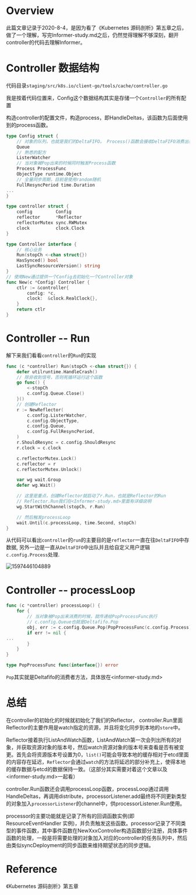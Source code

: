 # Overview

此篇文章记录于2020-8-4，是因为看了《Kubernetes 源码剖析》第五章之后，做了一个理解，写完Informer-study.md之后，仍然觉得理解不够深刻，翻开controller的代码去理解Informer。

# Controller 数据结构

代码目录`staging/src/k8s.io/client-go/tools/cache/controller.go`

我是按着代码位置来，Config这个数据结构其实是存储一个`Controller`的所有配置

构造controller的配置文件，构造process，即HandleDeltas，该函数为后面使用到的process函数。

```go
type Config struct {
    // 对象的队列，也就是我们的DeltaFIFO。 Process()函数会接收DeltaFIFO消费出来的对象。
	Queue
	// 熟悉的配方
	ListerWatcher
	// 当对象被Pop出来的时候同时触发Process函数
	Process ProcessFunc	
	ObjectType runtime.Object
    // 全量同步周期，目前是使用random随机
	FullResyncPeriod time.Duration
...
}
```





```go
type controller struct {
	config         Config
	reflector      *Reflector
	reflectorMutex sync.RWMutex
	clock          clock.Clock
}

type Controller interface {
    // 核心业务
	Run(stopCh <-chan struct{})
	HasSynced() bool
	LastSyncResourceVersion() string
}
// 使用New通过提供一个Config去初始化一个Controller对象
func New(c *Config) Controller {
	ctlr := &controller{
		config: *c,
		clock:  &clock.RealClock{},
	}
	return ctlr
}
```

# Controller -- Run

解下来我们看看`controller`的`Run`的实现



```go
func (c *controller) Run(stopCh <-chan struct{}) {
	defer utilruntime.HandleCrash()
    // 除非收到信号，否则死循环运行这个函数
	go func() {
		<-stopCh
		c.config.Queue.Close()
	}()
    // 创建Reflector
	r := NewReflector(
		c.config.ListerWatcher,
		c.config.ObjectType,
		c.config.Queue,
		c.config.FullResyncPeriod,
	)
	r.ShouldResync = c.config.ShouldResync
	r.clock = c.clock

	c.reflectorMutex.Lock()
	c.reflector = r
	c.reflectorMutex.Unlock()

	var wg wait.Group
	defer wg.Wait()

    // 这里是重点，创建Reflector就启动了r.Run，也就是Reflector的Run
    // Reflector.Run我们在<Informer-study.md>里面有详细说明
	wg.StartWithChannel(stopCh, r.Run)

    // 然后触发processLoop
	wait.Until(c.processLoop, time.Second, stopCh)
}
```

从代码可以看出`controller`的`run`的主要目的是`reflector`一直在往`DeltaFIFO`中存数据, 另外一边是一直从`DeltaFIFO`中出队并且给自定义用户逻辑`c.config.Process`处理.

![1597446104889](C:\Users\EZLIUJA\AppData\Roaming\Typora\typora-user-images\1597446104889.png)





# Controller -- processLoop

```go
func (c *controller) processLoop() {
	for {
        // 当对象被Pop出来消费的时候，就传递给PopProcessFunc执行
        // c.config.Queue也就是Deltafifo.Pop
		obj, err := c.config.Queue.Pop(PopProcessFunc(c.config.Process))
		if err != nil {
...
		}
	}
}

type PopProcessFunc func(interface{}) error
```

`Pop`其实就是Deltafifo的消费者方法，具体放在<informer-study.md>





# 总结

在controller的初始化的时候就初始化了我们的Reflector， controller.Run里面Reflector的主要作用是watch指定的资源，并且将变化同步到本地的`store`中。

Reflector接着执行ListAndWatch函数，ListAndWatch第一次会列出所有的对象，并获取资源对象的版本号，然后watch资源对象的版本号来查看是否有被变更。首先会将资源版本号设置为0，`list()`可能会导致本地的缓存相对于etcd里面的内容存在延迟，`Reflector`会通过`watch`的方法将延迟的部分补充上，使得本地的缓存数据与etcd的数据保持一致。（这部分其实需要对着这个文章以及<informer-study.md>一起看）

controller.Run函数还会调用processLoop函数，processLoop通过调用HandleDeltas，再调用distribute，processorListener.add最终将不同更新类型的对象加入`processorListener`的channel中，供processorListener.Run使用。

processor的主要功能就是记录了所有的回调函数实例(即 ResourceEventHandler 实例)，并负责触发这些函数。processor记录了不同类型的事件函数，其中事件函数在NewXxxController构造函数部分注册，具体事件函数的处理，一般是将需要处理的对象加入对应的controller的任务队列中，然后由类似syncDeployment的同步函数来维持期望状态的同步逻辑。









# Reference

《Kubernetes 源码剖析》第五章